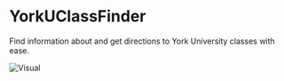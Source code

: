 YorkUClassFinder
===========

Find information about and get directions to York University classes with ease.

![Visual](https://i.imgur.com/LHhrnch.png)
